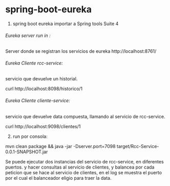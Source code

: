 # spring-boot-eureka
1. spring boot eureka importar a Spring tools Suite 4

###### Eureka server run in :
Server donde se registran los servicios de eureka
http://localhost:8761/

###### Eureka Cliente rcc-service:
servicio que devuelve un historial.

curl http://localhost:8098/historico/1

###### Eureka Cliente cliente-service:
servicio que devuelve data compuesta, llamando al servicio de rcc-service.
 
curl http://localhost:9098/clientes/1


2. run por consola:

mvn clean package && java -jar -Dserver.port=7098 target/Rcc-Service-0.0.1-SNAPSHOT.jar 

Se puede ejecutar dos instancias del servicio de rcc-service, en diferentes puertos.
y hacer consultas al servicio de clientes, y balancea por cada peticion que se hace al servicio de clientes,
en el log se muestra el puerto por el cual el balanceador eligio para traer la data.







